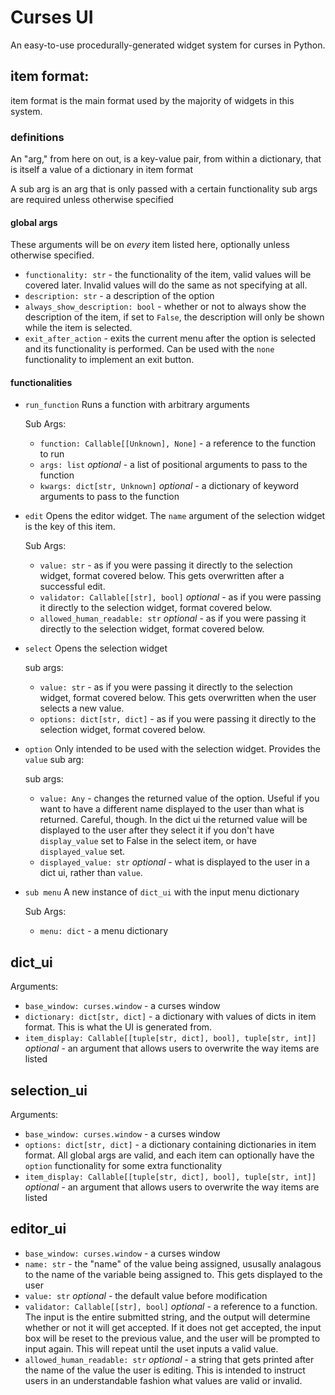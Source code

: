 # Curses UI
An easy-to-use procedurally-generated widget system for curses in Python.

## item format:

item format is the main format used by the majority of widgets in this system.

### definitions
An "arg," from here on out, is a key-value pair, from within a dictionary, that is itself a value of a dictionary in item format

A sub arg is an arg that is only passed with a certain functionality
sub args are required unless otherwise specified

#### global args
These arguments will be on *every* item listed here, optionally unless otherwise specified.
- `functionality: str` - the functionality of the item, valid values will be covered later. Invalid values will do the same as not specifying at all.
- `description: str` - a description of the option
- `always_show_description: bool` - whether or not to always show the description of the item, if set to `False`, the description will only be shown while the item is selected.
- `exit_after_action` - exits the current menu after the option is selected and its functionality is performed. Can be used with the `none` functionality to implement an exit button.

#### functionalities
- `run_function`
    Runs a function with arbitrary arguments
    
    Sub Args:
    - `function: Callable[[Unknown], None]` - a reference to the function to run
    - `args: list` *optional* - a list of positional arguments to pass to the function
    - `kwargs: dict[str, Unknown]` *optional* - a dictionary of keyword arguments to pass to the function
- `edit`
    Opens the editor widget. The `name` argument of the selection widget is the key of this item.
    
    Sub Args:
    - `value: str` - as if you were passing it directly to the selection widget, format covered below. This gets overwritten after a successful edit.
    - `validator: Callable[[str], bool]` *optional* - as if you were passing it directly to the selection widget, format covered below.
    - `allowed_human_readable: str` *optional* - as if you were passing it directly to the selection widget, format covered below.
- `select`
    Opens the selection widget

    sub args:
    - `value: str` - as if you were passing it directly to the selection widget, format covered below. This gets overwritten when the user selects a new value.
    - `options: dict[str, dict]` - as if you were passing it directly to the selection widget, format covered below.
- `option`
    Only intended to be used with the selection widget. Provides the `value` sub arg:

    sub args:
    - `value: Any` - changes the returned value of the option. Useful if you want to have a different name displayed to the user than what is returned. Careful, though. In the dict ui the returned value will be displayed to the user after they select it if you don't have `display_value` set to False in the select item, or have `displayed_value` set.
    - `displayed_value: str` *optional* - what is displayed to the user in a dict ui, rather than `value`.
- `sub menu`
    A new instance of `dict_ui` with the input menu dictionary

    Sub Args:
    - `menu: dict` - a menu dictionary

## dict_ui
Arguments:
- `base_window: curses.window` - a curses window
- `dictionary: dict[str, dict]` - a dictionary with values of dicts in item format. This is what the UI is generated from.
- `item_display: Callable[[tuple[str, dict], bool], tuple[str, int]]` *optional* - an argument that allows users to overwrite the way items are listed

## selection_ui
Arguments:
- `base_window: curses.window` - a curses window
- `options: dict[str, dict]` - a dictionary containing dictionaries in item format. All global args are valid, and each item can optionally have the `option` functionality for some extra functionality
- `item_display: Callable[[tuple[str, dict], bool], tuple[str, int]]` *optional* - an argument that allows users to overwrite the way items are listed

## editor_ui
- `base_window: curses.window` - a curses window
- `name: str` - the "name" of the value being assigned, ususally analagous to the name of the variable being assigned to. This gets displayed to the user
- `value: str` *optional* - the default value before modification
- `validator: Callable[[str], bool]` *optional* - a reference to a function. The input is the entire submitted string, and the output will determine whether or not it will get accepted. If it does not get accepted, the input box will be reset to the previous value, and the user will be prompted to input again. This will repeat until the uset inputs a valid value.
- `allowed_human_readable: str` *optional* - a string that gets printed after the name of the value the user is editing. This is intended to instruct users in an understandable fashion what values are valid or invalid.